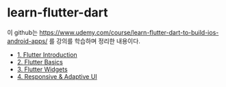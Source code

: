 # learn-flutter-dart

이 github는 https://www.udemy.com/course/learn-flutter-dart-to-build-ios-android-apps/ 를 강의를 학습하며 정리한 내용이다.

- [1. Flutter Introduction](./flutter_introduction)
- [2. Flutter Basics](./flutter_complete_guide)
- [3. Flutter Widgets](./flutter_widget_explorer)
- [4. Responsive & Adaptive UI](./responsive_adaptive_ui)

